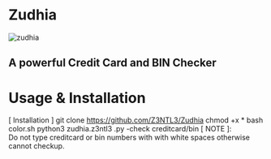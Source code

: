 # Zudhia
![zudhia](https://user-images.githubusercontent.com/48758770/149739013-44d43ea3-6089-4a02-9f6a-d5fa54e9963b.jpg)<br>
<h2>A powerful Credit Card and BIN Checker</h2>

# Usage & Installation
[ Installation ]
    git clone https://github.com/Z3NTL3/Zudhia
    chmod +x *
    bash color.sh
    python3 zudhia.z3ntl3 .py -check creditcard/bin
[ NOTE ]:<br>
Do not type creditcard or bin numbers with with white spaces otherwise cannot checkup.
